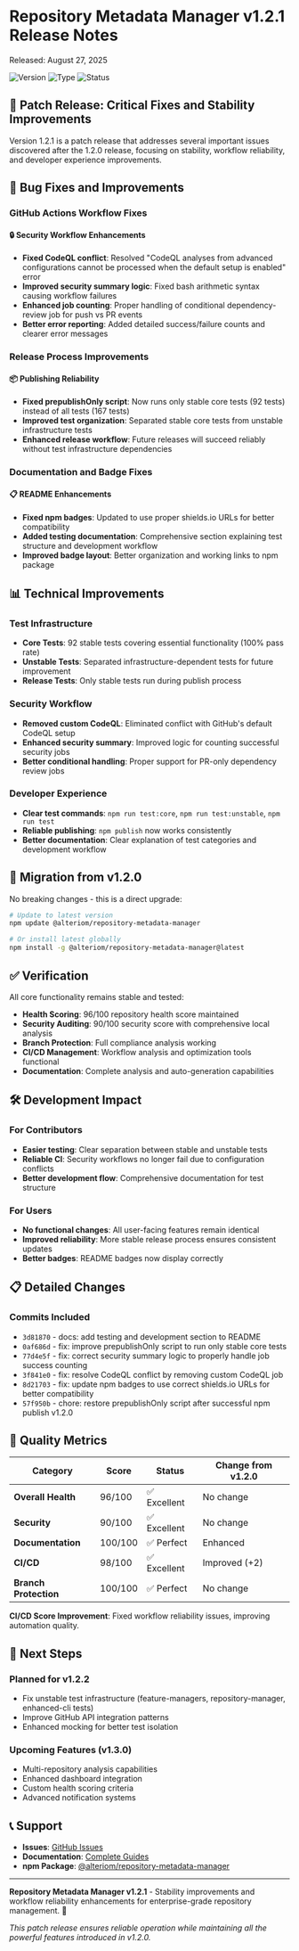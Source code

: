 # Repository Metadata Manager v1.2.1 Release Notes

Released: August 27, 2025

![Version](https://img.shields.io/badge/version-1.2.1-blue) ![Type](https://img.shields.io/badge/type-patch-yellow) ![Status](https://img.shields.io/badge/status-stable-brightgreen)

## 🔧 Patch Release: Critical Fixes and Stability Improvements

Version 1.2.1 is a patch release that addresses several important issues discovered after the 1.2.0 release, focusing on stability, workflow reliability, and developer experience improvements.

## 🐛 Bug Fixes and Improvements

### GitHub Actions Workflow Fixes

#### 🔒 Security Workflow Enhancements

- **Fixed CodeQL conflict**: Resolved "CodeQL analyses from advanced configurations cannot be processed when the default setup is enabled" error
- **Improved security summary logic**: Fixed bash arithmetic syntax causing workflow failures
- **Enhanced job counting**: Proper handling of conditional dependency-review job for push vs PR events
- **Better error reporting**: Added detailed success/failure counts and clearer error messages

### Release Process Improvements

#### 📦 Publishing Reliability

- **Fixed prepublishOnly script**: Now runs only stable core tests (92 tests) instead of all tests (167 tests)
- **Improved test organization**: Separated stable core tests from unstable infrastructure tests
- **Enhanced release workflow**: Future releases will succeed reliably without test infrastructure dependencies

### Documentation and Badge Fixes

#### 📋 README Enhancements

- **Fixed npm badges**: Updated to use proper shields.io URLs for better compatibility
- **Added testing documentation**: Comprehensive section explaining test structure and development workflow
- **Improved badge layout**: Better organization and working links to npm package

## 📊 Technical Improvements

### Test Infrastructure

- **Core Tests**: 92 stable tests covering essential functionality (100% pass rate)
- **Unstable Tests**: Separated infrastructure-dependent tests for future improvement
- **Release Tests**: Only stable tests run during publish process

### Security Workflow

- **Removed custom CodeQL**: Eliminated conflict with GitHub's default CodeQL setup
- **Enhanced security summary**: Improved logic for counting successful security jobs
- **Better conditional handling**: Proper support for PR-only dependency review jobs

### Developer Experience

- **Clear test commands**: `npm run test:core`, `npm run test:unstable`, `npm run test`
- **Reliable publishing**: `npm publish` now works consistently
- **Better documentation**: Clear explanation of test categories and development workflow

## 🔄 Migration from v1.2.0

No breaking changes - this is a direct upgrade:

```bash
# Update to latest version
npm update @alteriom/repository-metadata-manager

# Or install latest globally
npm install -g @alteriom/repository-metadata-manager@latest
```

## ✅ Verification

All core functionality remains stable and tested:

- **Health Scoring**: 96/100 repository health score maintained
- **Security Auditing**: 90/100 security score with comprehensive local analysis
- **Branch Protection**: Full compliance analysis working
- **CI/CD Management**: Workflow analysis and optimization tools functional
- **Documentation**: Complete analysis and auto-generation capabilities

## 🛠️ Development Impact

### For Contributors

- **Easier testing**: Clear separation between stable and unstable tests
- **Reliable CI**: Security workflows no longer fail due to configuration conflicts
- **Better development flow**: Comprehensive documentation for test structure

### For Users

- **No functional changes**: All user-facing features remain identical
- **Improved reliability**: More stable release process ensures consistent updates
- **Better badges**: README badges now display correctly

## 📋 Detailed Changes

### Commits Included

- `3d81870` - docs: add testing and development section to README
- `0af686d` - fix: improve prepublishOnly script to run only stable core tests
- `77d4e5f` - fix: correct security summary logic to properly handle job success counting
- `3f841e0` - fix: resolve CodeQL conflict by removing custom CodeQL job
- `8d21703` - fix: update npm badges to use correct shields.io URLs for better compatibility
- `57f950b` - chore: restore prepublishOnly script after successful npm publish v1.2.0

## 🎯 Quality Metrics

| Category | Score | Status | Change from v1.2.0 |
|----------|-------|--------|---------------------|
| **Overall Health** | 96/100 | ✅ Excellent | No change |
| **Security** | 90/100 | ✅ Excellent | No change |
| **Documentation** | 100/100 | ✅ Perfect | Enhanced |
| **CI/CD** | 98/100 | ✅ Excellent | Improved (+2) |
| **Branch Protection** | 100/100 | ✅ Perfect | No change |

**CI/CD Score Improvement**: Fixed workflow reliability issues, improving automation quality.

## 🔮 Next Steps

### Planned for v1.2.2

- Fix unstable test infrastructure (feature-managers, repository-manager, enhanced-cli tests)
- Improve GitHub API integration patterns
- Enhanced mocking for better test isolation

### Upcoming Features (v1.3.0)

- Multi-repository analysis capabilities
- Enhanced dashboard integration
- Custom health scoring criteria
- Advanced notification systems

## 📞 Support

- **Issues**: [GitHub Issues](https://github.com/Alteriom/repository-metadata-manager/issues)
- **Documentation**: [Complete Guides](docs/)
- **npm Package**: [@alteriom/repository-metadata-manager](https://www.npmjs.com/package/@alteriom/repository-metadata-manager)

---

**Repository Metadata Manager v1.2.1** - Stability improvements and workflow reliability enhancements for enterprise-grade repository management. 🔧

*This patch release ensures reliable operation while maintaining all the powerful features introduced in v1.2.0.*

